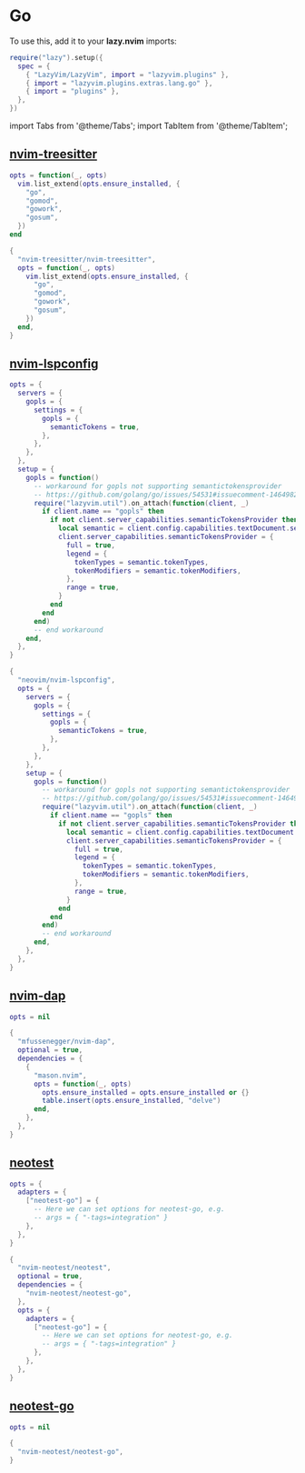 # Go

<!-- plugins:start -->

To use this, add it to your **lazy.nvim** imports:

```lua title="lua/config/lazy.lua" {4}
require("lazy").setup({
  spec = {
    { "LazyVim/LazyVim", import = "lazyvim.plugins" },
    { import = "lazyvim.plugins.extras.lang.go" },
    { import = "plugins" },
  },
})
```

import Tabs from '@theme/Tabs';
import TabItem from '@theme/TabItem';

## [nvim-treesitter](https://github.com/nvim-treesitter/nvim-treesitter)

<Tabs>

<TabItem value="opts" label="Options">

```lua
opts = function(_, opts)
  vim.list_extend(opts.ensure_installed, {
    "go",
    "gomod",
    "gowork",
    "gosum",
  })
end
```

</TabItem>


<TabItem value="code" label="Full Spec">

```lua
{
  "nvim-treesitter/nvim-treesitter",
  opts = function(_, opts)
    vim.list_extend(opts.ensure_installed, {
      "go",
      "gomod",
      "gowork",
      "gosum",
    })
  end,
}
```

</TabItem>

</Tabs>

## [nvim-lspconfig](https://github.com/neovim/nvim-lspconfig)

<Tabs>

<TabItem value="opts" label="Options">

```lua
opts = {
  servers = {
    gopls = {
      settings = {
        gopls = {
          semanticTokens = true,
        },
      },
    },
  },
  setup = {
    gopls = function()
      -- workaround for gopls not supporting semantictokensprovider
      -- https://github.com/golang/go/issues/54531#issuecomment-1464982242
      require("lazyvim.util").on_attach(function(client, _)
        if client.name == "gopls" then
          if not client.server_capabilities.semanticTokensProvider then
            local semantic = client.config.capabilities.textDocument.semanticTokens
            client.server_capabilities.semanticTokensProvider = {
              full = true,
              legend = {
                tokenTypes = semantic.tokenTypes,
                tokenModifiers = semantic.tokenModifiers,
              },
              range = true,
            }
          end
        end
      end)
      -- end workaround
    end,
  },
}
```

</TabItem>


<TabItem value="code" label="Full Spec">

```lua
{
  "neovim/nvim-lspconfig",
  opts = {
    servers = {
      gopls = {
        settings = {
          gopls = {
            semanticTokens = true,
          },
        },
      },
    },
    setup = {
      gopls = function()
        -- workaround for gopls not supporting semantictokensprovider
        -- https://github.com/golang/go/issues/54531#issuecomment-1464982242
        require("lazyvim.util").on_attach(function(client, _)
          if client.name == "gopls" then
            if not client.server_capabilities.semanticTokensProvider then
              local semantic = client.config.capabilities.textDocument.semanticTokens
              client.server_capabilities.semanticTokensProvider = {
                full = true,
                legend = {
                  tokenTypes = semantic.tokenTypes,
                  tokenModifiers = semantic.tokenModifiers,
                },
                range = true,
              }
            end
          end
        end)
        -- end workaround
      end,
    },
  },
}
```

</TabItem>

</Tabs>

## [nvim-dap](https://github.com/mfussenegger/nvim-dap)

<Tabs>

<TabItem value="opts" label="Options">

```lua
opts = nil
```

</TabItem>


<TabItem value="code" label="Full Spec">

```lua
{
  "mfussenegger/nvim-dap",
  optional = true,
  dependencies = {
    {
      "mason.nvim",
      opts = function(_, opts)
        opts.ensure_installed = opts.ensure_installed or {}
        table.insert(opts.ensure_installed, "delve")
      end,
    },
  },
}
```

</TabItem>

</Tabs>

## [neotest](https://github.com/nvim-neotest/neotest)

<Tabs>

<TabItem value="opts" label="Options">

```lua
opts = {
  adapters = {
    ["neotest-go"] = {
      -- Here we can set options for neotest-go, e.g.
      -- args = { "-tags=integration" }
    },
  },
}
```

</TabItem>


<TabItem value="code" label="Full Spec">

```lua
{
  "nvim-neotest/neotest",
  optional = true,
  dependencies = {
    "nvim-neotest/neotest-go",
  },
  opts = {
    adapters = {
      ["neotest-go"] = {
        -- Here we can set options for neotest-go, e.g.
        -- args = { "-tags=integration" }
      },
    },
  },
}
```

</TabItem>

</Tabs>

## [neotest-go](https://github.com/nvim-neotest/neotest-go)

<Tabs>

<TabItem value="opts" label="Options">

```lua
opts = nil
```

</TabItem>


<TabItem value="code" label="Full Spec">

```lua
{
  "nvim-neotest/neotest-go",
}
```

</TabItem>

</Tabs>

<!-- plugins:end -->
